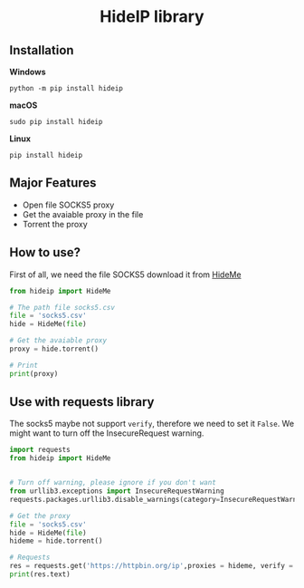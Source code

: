 <h1 align="center">HideIP library</h1>

## Installation

**Windows**
```
python -m pip install hideip
```

**macOS**
```
sudo pip install hideip
```

**Linux**
```
pip install hideip
```

## Major Features

- Open file SOCKS5 proxy
- Get the avaiable proxy in the file
- Torrent the proxy

## How to use?

First of all, we need the file SOCKS5 download it from [HideMe](https://hideip.me/en/proxy/socks5list)

```python
from hideip import HideMe

# The path file socks5.csv
file = 'socks5.csv'
hide = HideMe(file)

# Get the avaiable proxy
proxy = hide.torrent()

# Print 
print(proxy)

```

## Use with requests library

The socks5 maybe not support `verify`, therefore we need to set it `False`. We might want to turn off the InsecureRequest warning. 

```python
import requests
from hideip import HideMe


# Turn off warning, please ignore if you don't want
from urllib3.exceptions import InsecureRequestWarning
requests.packages.urllib3.disable_warnings(category=InsecureRequestWarning)

# Get the proxy
file = 'socks5.csv'
hide = HideMe(file)
hideme = hide.torrent()

# Requests
res = requests.get('https://httpbin.org/ip',proxies = hideme, verify = False, timeout = 2)
print(res.text)

```